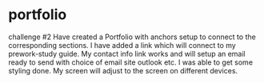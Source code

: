 # portfolio
challenge #2
Have created a Portfolio with anchors setup to connect to the corresponding sections. 
I have added a link which will connect to my prework-study guide.
My contact info link works and will setup an email ready to send with choice of email site outlook etc.
I was able to get some styling done. 
My screen will adjust to the screen on different devices.
